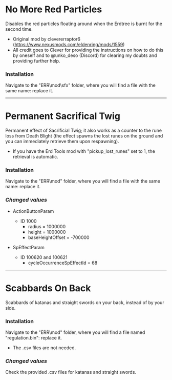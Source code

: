 # No More Red Particles
Disables the red particles floating around when the Erdtree is burnt for the second time.
- Original mod by clevererraptor6 (https://www.nexusmods.com/eldenring/mods/1559)
- All credit goes to Clever for providing the instructions on how to do this by oneself and to @unko_deso (Discord) for clearing my doubts and providing further help.

### Installation
Navigate to the "ERR\mod\sfx" folder, where you will find a file with the same name: replace it.

----------

# Permanent Sacrifical Twig
Permanent effect of Sacrificial Twig; it also works as a counter to the rune loss from Death Blight (the effect spawns the lost runes on the ground and you can immediately retrieve them upon respawning).
- If you have the Erd Tools mod with "pickup_lost_runes" set to 1, the retrieval is automatic.

### Installation
Navigate to the "ERR\mod" folder, where you will find a file with the same name: replace it.

### _Changed values_
- ActionButtonParam
  - ID 1000
    - radius = 1000000
    - height = 1000000
    - baseHeightOffset = -700000

- SpEffectParam
  - ID 100620 and 100621
    - cycleOccurrenceSpEffectId = 68

----------

# Scabbards On Back
Scabbards of katanas and straight swords on your back, instead of by your side.

### Installation
Navigate to the "ERR\mod" folder, where you will find a file named "regulation.bin": replace it.
- The .csv files are not needed.

### _Changed values_
Check the provided .csv files for katanas and straight swords.
